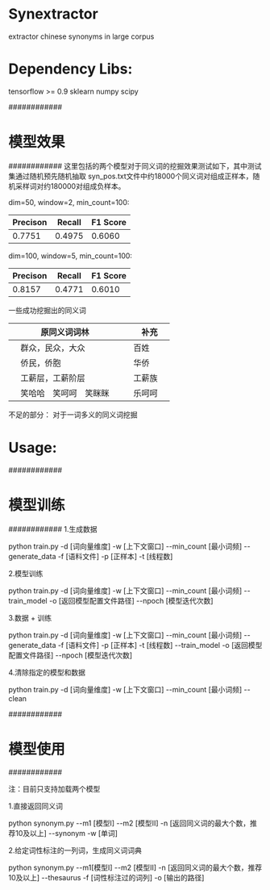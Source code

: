 # Synextractor
extractor chinese synonyms in large corpus

# Dependency Libs:
tensorflow >= 0.9
sklearn
numpy
scipy

############
# 模型效果 #
############
这里包括的两个模型对于同义词的挖掘效果测试如下，其中测试集通过随机预先随机抽取
syn_pos.txt文件中约18000个同义词对组成正样本，随机采样词对约180000对组成负样本。

dim=50, window=2, min_count=100:


| Precison | Recall | F1 Score |
|----------|--------|----------|
| 0.7751   | 0.4975 | 0.6060   |


dim=100, window=5, min_count=100:


| Precison | Recall | F1 Score |
|----------|--------|----------|
| 0.8157   | 0.4771 | 0.6010   |

一些成功挖掘出的同义词


| 原同义词词林　　　　　　  |　补充　　  |
|---------------------------|------------|
|　群众，民众，大众　　　　 |　百姓　　  |
|　侨民，侨胞　　　　　　　|　华侨　　   |
|　工薪层，工薪阶层　　　　|　工薪族　|
|　笑哈哈　笑呵呵　笑眯眯　|　乐呵呵　|

不足的部分：
对于一词多义的同义词挖掘

# Usage:
############
# 模型训练 #
############
1.生成数据

python train.py -d [词向量维度] -w [上下文窗口] --min_count [最小词频] --generate_data -f [语料文件] -p [正样本] -t [线程数] 

2.模型训练

python train.py -d [词向量维度] -w [上下文窗口] --min_count [最小词频] --train_model -o [返回模型配置文件路径] --npoch [模型迭代次数] 

3.数据 + 训练

python train.py -d [词向量维度] -w [上下文窗口] --min_count [最小词频] --generate_data -f [语料文件]  -p [正样本] -t [线程数] --train_model -o [返回模型配置文件路径] --npoch [模型迭代次数]

4.清除指定的模型和数据

python train.py -d [词向量维度] -w [上下文窗口] --min_count [最小词频] --clean

############
# 模型使用 #
############

注：目前只支持加载两个模型

1.直接返回同义词

python synonym.py --m1 [模型I] --m2 [模型II] -n [返回同义词的最大个数，推荐10及以上] --synonym -w [单词]

2.给定词性标注的一列词，生成同义词词典

python synonym.py --m1[模型I] --m2 [模型II] -n [返回同义词的最大个数，推荐10及以上] --thesaurus -f [词性标注过的词列] -o [输出的路径]
